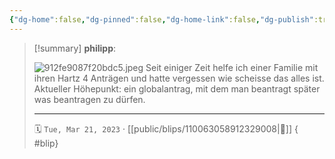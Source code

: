 ```yaml
---
{"dg-home":false,"dg-pinned":false,"dg-home-link":false,"dg-publish":true,"type":"blip","disabled rules":["yaml-title","yaml-title-alias","file-name-heading"],"title":"philipp on mastodon @ 2023-03-21","created-date":"2023-03-21T20:03:19","id":110063058912329010,"updated-date":"2025-05-02T08:50:43","dg-path":"blips/110063058912329008.md","permalink":"/blips/110063058912329008/","dgPassFrontmatter":true,"created":"2023-03-21T20:03:19","updated":"2025-05-02T08:50:43"}
---
```


> [!summary] **philipp**:
>
> ![912fe9087f20bdc5.jpeg](/img/user/attachments/912fe9087f20bdc5.jpeg)
> Seit einiger Zeit helfe ich einer Familie mit ihren Hartz 4 Anträgen und hatte vergessen wie scheisse das alles ist. Aktueller Höhepunkt: ein globalantrag, mit dem man beantragt später was beantragen zu dürfen.
> - - -
>
> 🗓️ `Tue, Mar 21, 2023` · [[public/blips/110063058912329008\|🔗]]
{ #blip}

